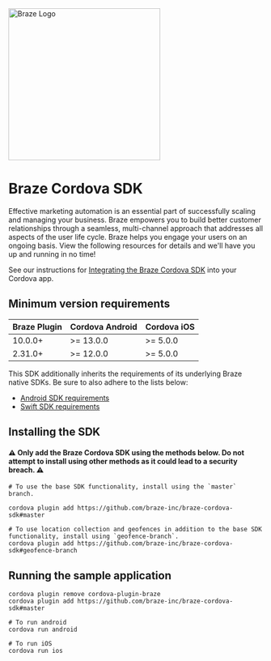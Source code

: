<img src="https://github.com/braze-inc/braze-cordova-sdk/blob/master/braze-logo.png" width="300" title="Braze Logo" />

# Braze Cordova SDK

Effective marketing automation is an essential part of successfully scaling and managing your business. Braze empowers you to build better customer relationships through a seamless, multi-channel approach that addresses all aspects of the user life cycle. Braze helps you engage your users on an ongoing basis. View the following resources for details and we'll have you up and running in no time!

See our instructions for [Integrating the Braze Cordova SDK](https://www.braze.com/docs/developer_guide/platforms/cordova/sdk_integration) into your Cordova app.

## Minimum version requirements

| Braze Plugin | Cordova Android | Cordova iOS |
| ------------ | --------------- | ----------- |
| 10.0.0+      | >= 13.0.0       | >= 5.0.0    |
| 2.31.0+      | >= 12.0.0       | >= 5.0.0    |

This SDK additionally inherits the requirements of its underlying Braze native SDKs. Be sure to also adhere to the lists below:
* [Android SDK requirements](https://github.com/braze-inc/braze-android-sdk?tab=readme-ov-file#version-information)
* [Swift SDK requirements](https://github.com/braze-inc/braze-swift-sdk?tab=readme-ov-file#version-information)

## Installing the SDK
#### ⚠ Only add the Braze Cordova SDK using the methods below. Do not attempt to install using other methods as it could lead to a security breach. ⚠
```
# To use the base SDK functionality, install using the `master` branch.

cordova plugin add https://github.com/braze-inc/braze-cordova-sdk#master

# To use location collection and geofences in addition to the base SDK functionality, install using `geofence-branch`.
cordova plugin add https://github.com/braze-inc/braze-cordova-sdk#geofence-branch
```

## Running the sample application
```
cordova plugin remove cordova-plugin-braze
cordova plugin add https://github.com/braze-inc/braze-cordova-sdk#master

# To run android
cordova run android

# To run iOS
cordova run ios
```
